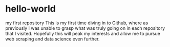# hello-world
my first repository
This is my first time diving in to Github, where as previously I was unable to grasp what was truly going on in each repository that I visited. Hopefully this will peak my interests and allow me to pursue web scraping and data science even further.
